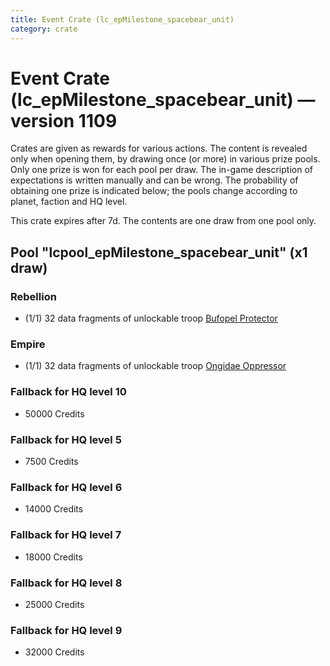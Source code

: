 ```yaml
---
title: Event Crate (lc_epMilestone_spacebear_unit)
category: crate
---
```


# Event Crate (lc_epMilestone_spacebear_unit) — version 1109

Crates are given as rewards for various actions. The content is revealed only when opening them, by drawing once (or more) in various prize pools. Only one prize is won for each pool per draw. The in-game description of expectations is written manually and can be wrong. The probability of obtaining one prize is indicated below; the pools change according to planet, faction and HQ level.

This crate expires after 7d. The contents are one draw from one pool only.

## Pool "lcpool_epMilestone_spacebear_unit" (x1 draw)

### Rebellion

  * (1/1) 32 data fragments of unlockable troop [Bufopel Protector](FurCoat)

### Empire

  * (1/1) 32 data fragments of unlockable troop [Ongidae Oppressor](ApeMan)

### Fallback for HQ level 10

  * 50000 Credits

### Fallback for HQ level 5

  * 7500 Credits

### Fallback for HQ level 6

  * 14000 Credits

### Fallback for HQ level 7

  * 18000 Credits

### Fallback for HQ level 8

  * 25000 Credits

### Fallback for HQ level 9

  * 32000 Credits